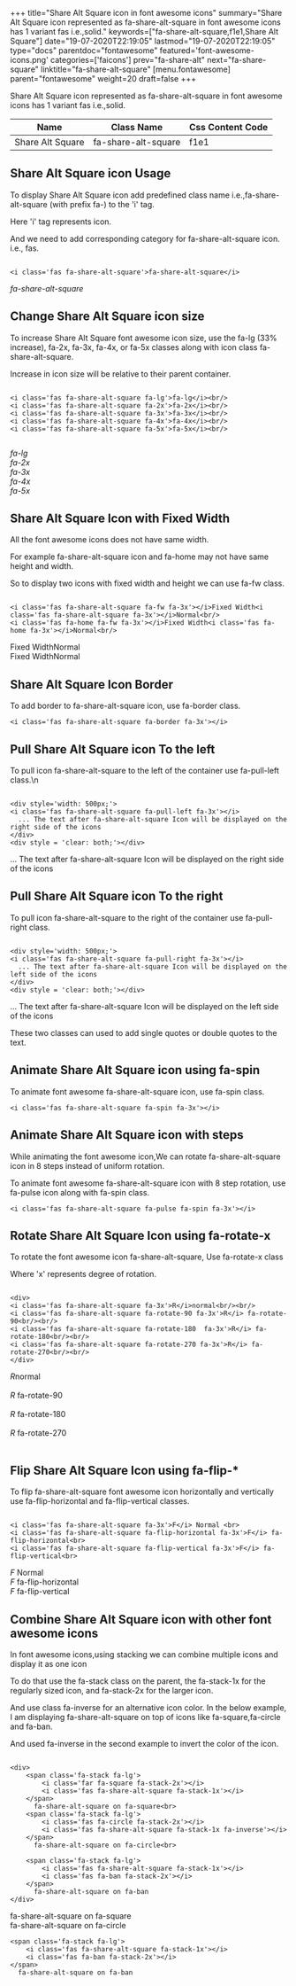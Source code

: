 +++
title="Share Alt Square icon in font awesome icons"
summary="Share Alt Square icon represented as fa-share-alt-square in font awesome icons has 1 variant fas i.e.,solid."
keywords=["fa-share-alt-square,f1e1,Share Alt Square"]
date="19-07-2020T22:19:05"
lastmod="19-07-2020T22:19:05"
type="docs"
parentdoc="fontawesome"
featured='font-awesome-icons.png'
categories=['faicons']
prev="fa-share-alt"
next="fa-share-square"
linktitle="fa-share-alt-square"
[menu.fontawesome]
parent="fontawesome"
weight=20
draft=false
+++


Share Alt Square icon represented as fa-share-alt-square in font awesome icons has 1 variant fas i.e.,solid.

<div class='table-responsive'><table class='table'><thead><tr><th>Name</th><th>Class Name</th><th>Css Content Code</th></tr></thead><tbody><tr><td>Share Alt Square</td><td>fa-share-alt-square</td><td>f1e1</td></tr></tbody></table></div>



## Share Alt Square icon Usage

To display Share Alt Square icon add predefined class name i.e.,fa-share-alt-square (with prefix fa-) to the 'i' tag.

Here 'i' tag represents icon.

And we need to add corresponding category for fa-share-alt-square icon. i.e., fas.


```

<i class='fas fa-share-alt-square'>fa-share-alt-square</i>
```

<i class='fas fa-share-alt-square'>fa-share-alt-square</i>




## Change Share Alt Square icon size
To increase Share Alt Square font awesome icon size, use the fa-lg (33% increase), fa-2x, fa-3x, fa-4x, or fa-5x classes along with icon class fa-share-alt-square.

Increase in icon size will be relative to their parent container. 

```

<i class='fas fa-share-alt-square fa-lg'>fa-lg</i><br/>
<i class='fas fa-share-alt-square fa-2x'>fa-2x</i><br/>
<i class='fas fa-share-alt-square fa-3x'>fa-3x</i><br/>
<i class='fas fa-share-alt-square fa-4x'>fa-4x</i><br/>
<i class='fas fa-share-alt-square fa-5x'>fa-5x</i><br/>
            
```

<i class='fas fa-share-alt-square fa-lg'>fa-lg</i><br/>
<i class='fas fa-share-alt-square fa-2x'>fa-2x</i><br/>
<i class='fas fa-share-alt-square fa-3x'>fa-3x</i><br/>
<i class='fas fa-share-alt-square fa-4x'>fa-4x</i><br/>
<i class='fas fa-share-alt-square fa-5x'>fa-5x</i><br/>
            



## Share Alt Square Icon with Fixed Width 

All the font awesome icons does not have same width.

For example fa-share-alt-square icon and fa-home may not have same height and width.

So to display two icons with fixed width and height we can use fa-fw class.


```

<i class='fas fa-share-alt-square fa-fw fa-3x'></i>Fixed Width<i class='fas fa-share-alt-square fa-3x'></i>Normal<br/>
<i class='fas fa-home fa-fw fa-3x'></i>Fixed Width<i class='fas fa-home fa-3x'></i>Normal<br/>
```

<i class='fas fa-share-alt-square fa-fw fa-3x'></i>Fixed Width<i class='fas fa-share-alt-square fa-3x'></i>Normal<br/>
<i class='fas fa-home fa-fw fa-3x'></i>Fixed Width<i class='fas fa-home fa-3x'></i>Normal<br/>



## Share Alt Square Icon Border 

To add border to fa-share-alt-square icon, use fa-border class.


```
<i class='fas fa-share-alt-square fa-border fa-3x'></i>

```
<i class='fas fa-share-alt-square fa-border fa-3x'></i>





## Pull Share Alt Square icon To the left

To pull icon fa-share-alt-square to the left of the container use fa-pull-left class.\n

```

<div style='width: 500px;'>
<i class='fas fa-share-alt-square fa-pull-left fa-3x'></i>
  ... The text after fa-share-alt-square Icon will be displayed on the right side of the icons
</div>
<div style = 'clear: both;'></div>
```

<div style='width: 500px;'>
<i class='fas fa-share-alt-square fa-pull-left fa-3x'></i>
  ... The text after fa-share-alt-square Icon will be displayed on the right side of the icons
</div>
<div style = 'clear: both;'></div>




## Pull Share Alt Square icon To the right
To pull icon fa-share-alt-square to the right of the container use fa-pull-right class.

```

<div style='width: 500px;'>
<i class='fas fa-share-alt-square fa-pull-right fa-3x'></i>
  ... The text after fa-share-alt-square Icon will be displayed on the left side of the icons
</div>
<div style = 'clear: both;'></div>
```

<div style='width: 500px;'>
<i class='fas fa-share-alt-square fa-pull-right fa-3x'></i>
  ... The text after fa-share-alt-square Icon will be displayed on the left side of the icons
</div>
<div style = 'clear: both;'></div>

These two classes can used to add single quotes or double quotes to the text.


## Animate Share Alt Square icon using fa-spin
To animate font awesome fa-share-alt-square icon, use fa-spin class.

```
<i class='fas fa-share-alt-square fa-spin fa-3x'></i>
```
<i class='fas fa-share-alt-square fa-spin fa-3x'></i>




## Animate Share Alt Square icon with steps
While animating the font awesome icon,We can rotate fa-share-alt-square icon in 8 steps instead of uniform rotation.

To animate font awesome fa-share-alt-square icon with 8 step rotation, use fa-pulse icon along with fa-spin class.


```
<i class='fas fa-share-alt-square fa-pulse fa-spin fa-3x'></i>

```
<i class='fas fa-share-alt-square fa-pulse fa-spin fa-3x'></i>





## Rotate Share Alt Square Icon using fa-rotate-x
To rotate the font awesome icon fa-share-alt-square, Use fa-rotate-x class

Where 'x' represents degree of rotation.


```

<div>
<i class='fas fa-share-alt-square fa-3x'>R</i>normal<br/><br/>
<i class='fas fa-share-alt-square fa-rotate-90 fa-3x'>R</i> fa-rotate-90<br/><br/> 
<i class='fas fa-share-alt-square fa-rotate-180  fa-3x'>R</i> fa-rotate-180<br/><br/> 
<i class='fas fa-share-alt-square fa-rotate-270 fa-3x'>R</i> fa-rotate-270<br/><br/>
</div>
```

<div>
<i class='fas fa-share-alt-square fa-3x'>R</i>normal<br/><br/>
<i class='fas fa-share-alt-square fa-rotate-90 fa-3x'>R</i> fa-rotate-90<br/><br/> 
<i class='fas fa-share-alt-square fa-rotate-180  fa-3x'>R</i> fa-rotate-180<br/><br/> 
<i class='fas fa-share-alt-square fa-rotate-270 fa-3x'>R</i> fa-rotate-270<br/><br/>
</div>




## Flip Share Alt Square Icon using fa-flip-*
To flip fa-share-alt-square font awesome icon horizontally and vertically use fa-flip-horizontal and fa-flip-vertical classes. 

```

<i class='fas fa-share-alt-square fa-3x'>F</i> Normal <br>
<i class='fas fa-share-alt-square fa-flip-horizontal fa-3x'>F</i> fa-flip-horizontal<br>
<i class='fas fa-share-alt-square fa-flip-vertical fa-3x'>F</i> fa-flip-vertical<br>
```

<i class='fas fa-share-alt-square fa-3x'>F</i> Normal <br>
<i class='fas fa-share-alt-square fa-flip-horizontal fa-3x'>F</i> fa-flip-horizontal<br>
<i class='fas fa-share-alt-square fa-flip-vertical fa-3x'>F</i> fa-flip-vertical<br>




## Combine Share Alt Square icon with other font awesome icons
In font awesome icons,using stacking we can combine multiple icons and display it as one icon 

To do that use the fa-stack class on the parent, the fa-stack-1x for the regularly sized icon, and fa-stack-2x for the larger icon.

And use class fa-inverse for an alternative icon color. 
In the below example, I am displaying fa-share-alt-square on top of icons like fa-square,fa-circle and fa-ban.

And used fa-inverse in the second example to invert the color of the icon.

```

<div>
    <span class='fa-stack fa-lg'>
        <i class='far fa-square fa-stack-2x'></i>
        <i class='fas fa-share-alt-square fa-stack-1x'></i>
    </span>
      fa-share-alt-square on fa-square<br>
    <span class='fa-stack fa-lg'>
        <i class='fas fa-circle fa-stack-2x'></i>
        <i class='fas fa-share-alt-square fa-stack-1x fa-inverse'></i>
    </span>
      fa-share-alt-square on fa-circle<br>

    <span class='fa-stack fa-lg'>
        <i class='fas fa-share-alt-square fa-stack-1x'></i>
        <i class='fas fa-ban fa-stack-2x'></i>
    </span>
      fa-share-alt-square on fa-ban
</div>
```

<div>
    <span class='fa-stack fa-lg'>
        <i class='far fa-square fa-stack-2x'></i>
        <i class='fas fa-share-alt-square fa-stack-1x'></i>
    </span>
      fa-share-alt-square on fa-square<br>
    <span class='fa-stack fa-lg'>
        <i class='fas fa-circle fa-stack-2x'></i>
        <i class='fas fa-share-alt-square fa-stack-1x fa-inverse'></i>
    </span>
      fa-share-alt-square on fa-circle<br>

    <span class='fa-stack fa-lg'>
        <i class='fas fa-share-alt-square fa-stack-1x'></i>
        <i class='fas fa-ban fa-stack-2x'></i>
    </span>
      fa-share-alt-square on fa-ban
</div>






